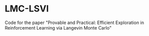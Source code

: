 # LMC-LSVI
Code for the paper "Provable and Practical: Efficient Exploration in Reinforcement Learning via Langevin Monte Carlo"
